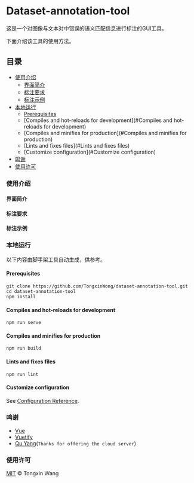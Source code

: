 # Dataset-annotation-tool

这是一个对图像与文本对中错误的语义匹配信息进行标注的GUI工具。

下面介绍该工具的使用方法。

## 目录

- [使用介绍](#使用介绍)
  - [界面简介](#界面简介)
  - [标注要求](#标注要求)
  - [标注示例](#标注示例)
- [本地运行](#本地运行)
  - [Prerequisites](#Prerequisites)
  - [Compiles and hot-reloads for development](#Compiles and hot-reloads for development)
  - [Compiles and minifies for production](#Compiles and minifies for production)
  - [Lints and fixes files](#Lints and fixes files)
  - [Customize configuration](#Customize configuration)
- [鸣谢](#鸣谢)
- [使用许可](#使用许可)

### 使用介绍

#### 界面简介

#### 标注要求

#### 标注示例

### 本地运行

以下内容由脚手架工具自动生成，供参考。

#### Prerequisites
```
git clone https://github.com/TongxinWong/dataset-annotation-tool.git
cd dataset-annotation-tool
npm install
```

#### Compiles and hot-reloads for development
```
npm run serve
```

#### Compiles and minifies for production
```
npm run build
```

#### Lints and fixes files
```
npm run lint
```

#### Customize configuration
See [Configuration Reference](https://cli.vuejs.org/config/).

### 鸣谢
- [Vue](https://vuejs.org/)
- [Vuetify](https://vuetifyjs.com/)
- [Qu Yang](https://github.com/chris075966)(`Thanks for offering the cloud server`)

### 使用许可
[MIT](LICENSE) © Tongxin Wang
